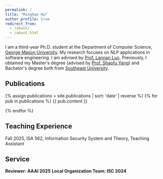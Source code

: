 ```yaml
---
permalink: /
title: "Minghao Hu"
author_profile: true
redirect_from: 
  - /about/
  - /about.html
---
```


I am a third-year Ph.D. student at the Department of Computer Science, [George Mason University](https://www.gmu.edu/). My research focuses on NLP applications in software engineering. I am advised by [Prof. Lannan Luo](https://lannan.github.io/). Previously, I obtained my Master's degree (advised by [Prof. Shaofu Yang](https://sfyangcs.github.io/)) and Bachelor's degree both from [Southeast University](https://www.seu.edu.cn/). 



## Publications

{% assign publications = site.publications | sort: 'date' | reverse %}
{% for pub in publications %}
{{ pub.content }}

{% endfor %}

## Teaching Experience

Fall 2025, ISA 562, Information Security System and Theory, Teaching Assistant

## Service

**Reviewer: AAAI 2025**
**Local Organization Team: ISC 2024**



